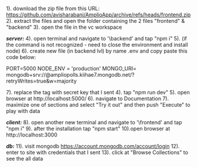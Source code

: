 
1). download the zip file from this URL: https://github.com/avisharabani/AmplioApp/archive/refs/heads/frontend.zip
2). extract the files and open the folder containing the 2 files "frontend" & "backend"
3). open the file in the vc workspace

***server:***
4). open terminal and navigate to '\backend' and tap "npm i" 
5). (if the command is not recognized - need to close the environment and install node)
6). create new file (in backend lvl) by name .env and copy paste this code below:

PORT=5000 
NODE_ENV = 'production'
MONGO_URI= mongodb+srv://<secret-key>@ampliopolls.kiihae7.mongodb.net/?retryWrites=true&w=majority

7). replace the tag <secret-key> with secret key that I sent
4). tap "npm run dev"
5). open browser at http://localhost:5000/
6). navigate to Documentation
7). maximize one of sections and select "Try it out" and then push "Execute" to play with data

***client:***
8). open another new terminal and navigate to '\frontend' and tap "npm i" 
9). after the installation tap "npm start"
10).open browser at http://localhost:3000  

***db:***
11). visit mongodb https://account.mongodb.com/account/login 
12). enter to site with credentials that I sent 
13). click at "Browse Collections" to see the all data